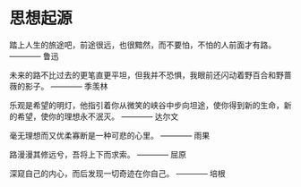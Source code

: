 # 思想起源

踏上人生的旅途吧，前途很远，也很黯然，而不要怕，不怕的人前面才有路。 ———— 鲁迅

未来的路不比过去的更笔直更平坦，但我并不恐惧，我眼前还闪动着野百合和野蔷薇的影子。 ———— 季羡林

乐观是希望的明灯，他指引着你从微笑的峡谷中步向坦途，使你得到新的生命，新的希望，使你的理想永不泯灭。 ———— 达尔文

毫无理想而又优柔寡断是一种可悲的心里。 ———— 雨果

路漫漫其修远兮，吾将上下而求索。 ———— 屈原

深窥自己的内心，而后发现一切奇迹在你自己。 ———— 培根
